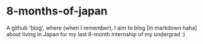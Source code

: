 # 8-months-of-japan
A github 'blog', where (when I remember), I aim to blog [in markdown haha] about living in Japan for my last 8-month internship of my undergrad :)
